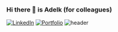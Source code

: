 ### Hi there 👋 is Adelk (for colleagues)

[![LinkedIn](https://img.shields.io/badge/-LinkedIn-blue?style=for-the-badge&logo=linkedin&logoColor=white)](https://www.linkedin.com/in/molinari-adelquis/)
[![Portfolio](https://img.shields.io/badge/-Portfolio-white?style=for-the-badge&logo=googlechrome&logoColor=black)](##)
![header](https://user-images.githubusercontent.com/66643930/144767682-a0d7cbda-8f37-4191-ac51-a80b8657f030.jpg)
<!--
**adelquis-molinari/adelquis-molinari** is a ✨ _special_ ✨ repository because its `README.md` (this file) appears on your GitHub profile.

Here are some ideas to get you started:

- 🔭 I’m currently working on ...
- 🌱 I’m currently learning ...
- 👯 I’m looking to collaborate on ...
- 🤔 I’m looking for help with ...
- 💬 Ask me about ...
- 📫 How to reach me: ...
- 😄 Pronouns: ...
- ⚡ Fun fact: ...
-->

